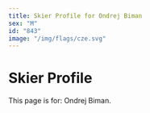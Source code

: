 ```yaml
---
title: Skier Profile for Ondrej Biman
sex: "M"
id: "843"
image: "/img/flags/cze.svg" 
---
```


# Skier Profile

This page is for: Ondrej Biman.
    